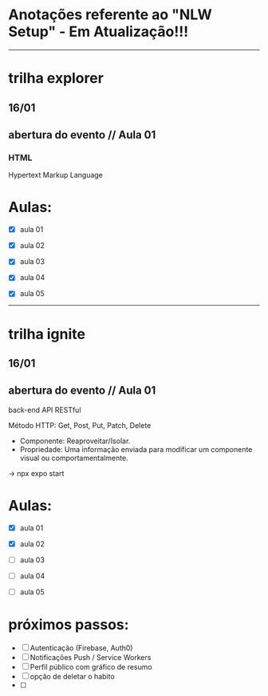 # Anotações referente ao "NLW Setup" - **Em Atualização!!!**
---
# trilha explorer

## 16/01
 ## abertura do evento // Aula 01

 ### HTML
 Hypertext Markup Language

# Aulas:
- [x] aula 01
- [x] aula 02
- [x] aula 03
- [x] aula 04
- [x] aula 05



---
# trilha ignite
## 16/01
 ## abertura do evento // Aula 01

back-end API RESTful

Método HTTP: Get, Post, Put, Patch, Delete

* Componente: Reaproveitar/Isolar.
* Propriedade: Uma informação enviada para modificar um componente visual ou comportamentalmente.

-> npx expo start
# Aulas:
- [x] aula 01 
- [x] aula 02
- [ ] aula 03
- [ ] aula 04
- [ ] aula 05


# próximos passos:
- [ ] Autenticação (Firebase, Auth0)
- [ ] Notificações Push / Service Workers
- [ ] Perfil público com gráfico de resumo
- [ ] opção de deletar o habito
- [ ] 